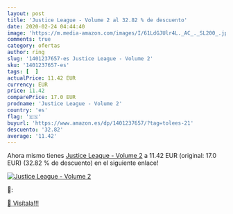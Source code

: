 ```yaml
---
layout: post
title: 'Justice League - Volume 2 al 32.82 % de descuento'
date: 2020-02-24 04:44:40
image: 'https://m.media-amazon.com/images/I/61LdGJUlr4L._AC_._SL200_.jpg'
comments: true
category: ofertas
author: ring
slug: '1401237657-es Justice League - Volume 2'
sku: '1401237657-es'
tags: [  ]
actualPrice: 11.42 EUR
currency: EUR
price: 11.42
comparePrice: 17.0 EUR
prodname: 'Justice League - Volume 2'
country: 'es'
flag: '🇪🇸'
buyurl: 'https://www.amazon.es/dp/1401237657/?tag=tolees-21'
descuento: '32.82'
average: '11.42'
---
```


Ahora mismo tienes [Justice League - Volume 2](https://www.amazon.es/dp/1401237657/?tag=tolees-21) a 11.42 EUR (original: 17.0 EUR) (32.82 %  de descuento) en el siguiente enlace!

[![Justice League - Volume 2](https://m.media-amazon.com/images/I/61LdGJUlr4L._AC_._SL200_.jpg)](https://www.amazon.es/dp/1401237657/?tag=tolees-21)

🔎:


[🛒 Visítala!!!](https://www.amazon.es/dp/1401237657/?tag=tolees-21)
